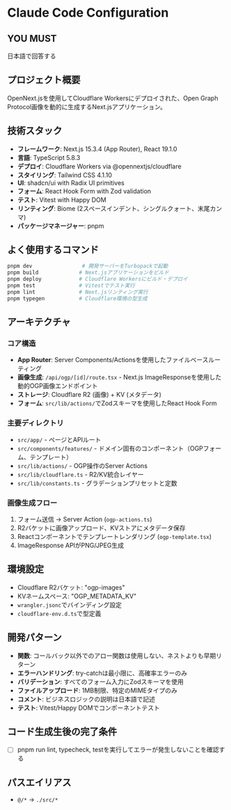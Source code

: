 # Claude Code Configuration

## YOU MUST

日本語で回答する

## プロジェクト概要

OpenNext.jsを使用してCloudflare Workersにデプロイされた、Open Graph Protocol画像を動的に生成するNext.jsアプリケーション。

## 技術スタック

- **フレームワーク**: Next.js 15.3.4 (App Router), React 19.1.0
- **言語**: TypeScript 5.8.3
- **デプロイ**: Cloudflare Workers via @opennextjs/cloudflare
- **スタイリング**: Tailwind CSS 4.1.10
- **UI**: shadcn/ui with Radix UI primitives
- **フォーム**: React Hook Form with Zod validation
- **テスト**: Vitest with Happy DOM
- **リンティング**: Biome (2スペースインデント、シングルクォート、末尾カンマ)
- **パッケージマネージャー**: pnpm

## よく使用するコマンド

```bash
pnpm dev                # 開発サーバーをTurbopackで起動
pnpm build             # Next.jsアプリケーションをビルド
pnpm deploy            # Cloudflare Workersにビルド・デプロイ
pnpm test              # Vitestでテスト実行
pnpm lint              # Next.jsリンティング実行
pnpm typegen           # Cloudflare環境の型生成
```

## アーキテクチャ

### コア構造
- **App Router**: Server Components/Actionsを使用したファイルベースルーティング
- **画像生成**: `/api/ogp/[id]/route.tsx` - Next.js ImageResponseを使用した動的OGP画像エンドポイント
- **ストレージ**: Cloudflare R2 (画像) + KV (メタデータ)
- **フォーム**: `src/lib/actions/`でZodスキーマを使用したReact Hook Form

### 主要ディレクトリ
- `src/app/` - ページとAPIルート
- `src/components/features/` - ドメイン固有のコンポーネント（OGPフォーム、テンプレート）
- `src/lib/actions/` - OGP操作のServer Actions
- `src/lib/cloudflare.ts` - R2/KV統合レイヤー
- `src/lib/constants.ts` - グラデーションプリセットと定数

### 画像生成フロー
1. フォーム送信 → Server Action (`ogp-actions.ts`)
2. R2バケットに画像アップロード、KVストアにメタデータ保存
3. Reactコンポーネントでテンプレートレンダリング (`ogp-template.tsx`)
4. ImageResponse APIがPNG/JPEG生成

## 環境設定

- Cloudflare R2バケット: "ogp-images"
- KVネームスペース: "OGP_METADATA_KV"
- `wrangler.jsonc`でバインディング設定
- `cloudflare-env.d.ts`で型定義

## 開発パターン

- **関数**: コールバック以外でのアロー関数は使用しない、ネストよりも早期リターン
- **エラーハンドリング**: try-catchは最小限に、高確率エラーのみ
- **バリデーション**: すべてのフォーム入力にZodスキーマを使用
- **ファイルアップロード**: 1MB制限、特定のMIMEタイプのみ
- **コメント**: ビジネスロジックの説明は日本語で記述
- **テスト**: Vitest/Happy DOMでコンポーネントテスト

## コード生成生後の完了条件

- [ ] pnpm run lint, typecheck, testを実行してエラーが発生しないことを確認する

## パスエイリアス

- `@/*` → `./src/*`